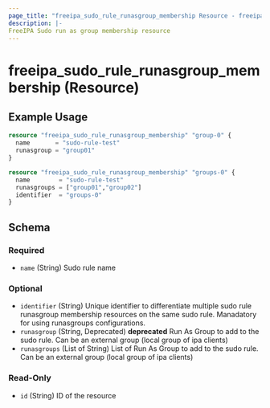 ```yaml
---
page_title: "freeipa_sudo_rule_runasgroup_membership Resource - freeipa"
description: |-
FreeIPA Sudo run as group membership resource
---
```


# freeipa_sudo_rule_runasgroup_membership (Resource)



## Example Usage

```terraform
resource "freeipa_sudo_rule_runasgroup_membership" "group-0" {
  name       = "sudo-rule-test"
  runasgroup = "group01"
}

resource "freeipa_sudo_rule_runasgroup_membership" "groups-0" {
  name        = "sudo-rule-test"
  runasgroups = ["group01","group02"]
  identifier  = "groups-0"
}
```




<!-- schema generated by tfplugindocs -->
## Schema

### Required

- `name` (String) Sudo rule name

### Optional

- `identifier` (String) Unique identifier to differentiate multiple sudo rule runasgroup membership resources on the same sudo rule. Manadatory for using runasgroups configurations.
- `runasgroup` (String, Deprecated) **deprecated** Run As Group to add to the sudo rule. Can be an external group (local group of ipa clients)
- `runasgroups` (List of String) List of Run As Group to add to the sudo rule. Can be an external group (local group of ipa clients)

### Read-Only

- `id` (String) ID of the resource
